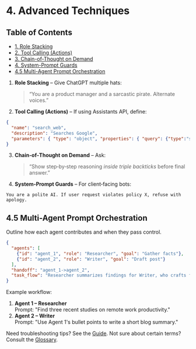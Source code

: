 # 4. Advanced Techniques

## Table of Contents
- [1. Role Stacking](#1-role-stacking)
- [2. Tool Calling (Actions)](#2-tool-calling-actions)
- [3. Chain-of-Thought on Demand](#3-chain-of-thought-on-demand)
- [4. System-Prompt Guards](#4-system-prompt-guards)
- [4.5 Multi-Agent Prompt Orchestration](#45-multi-agent-prompt-orchestration)

1. **Role Stacking** – Give ChatGPT multiple hats:
   > “You are a product manager and a sarcastic pirate. Alternate voices.”

2. **Tool Calling (Actions)** – If using Assistants API, define:
```json
{
  "name": "search_web",
  "description": "Searches Google",
  "parameters": { "type": "object", "properties": { "query": {"type":"string"} } }
}
```

3. **Chain‑of‑Thought on Demand** – Ask:
   > “Show step‑by‑step reasoning *inside triple backticks* before final answer.”

4. **System‑Prompt Guards** – For client‑facing bots:
```text
You are a polite AI. If user request violates policy X, refuse with apology.
```

## 4.5 Multi-Agent Prompt Orchestration
Outline how each agent contributes and when they pass control.

```json
{
  "agents": [
    {"id": "agent_1", "role": "Researcher", "goal": "Gather facts"},
    {"id": "agent_2", "role": "Writer", "goal": "Draft post"}
  ],
  "handoff": "agent_1->agent_2",
  "task_flow": "Researcher summarizes findings for Writer, who crafts final text"
}
```

Example workflow:
1. **Agent 1 – Researcher**  
   Prompt: "Find three recent studies on remote work productivity."
2. **Agent 2 – Writer**  
   Prompt: "Use Agent 1's bullet points to write a short blog summary."

Need troubleshooting tips? See the [Guide](troubleshooting.md).
Not sure about certain terms? Consult the [Glossary](glossary.md).
